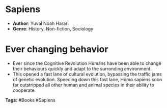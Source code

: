 # Sapiens
- **Author**: Yuval Noah Harari 
- **Genre**: History, Non-fiction, Sociology 

# Ever changing behavior
- Ever since the Cognitive Revolution Humans have been able to change their behaviours quickly and adapt to the surronding environment.
- This opened a fast lane of cultural evolution, bypassing the traffic jams of genetic evolution. Speeding down this fast lane, Homo sapiens soon far outstripped all other human and animal species in their ability to cooperate.

**Tags:** #Books #Sapiens